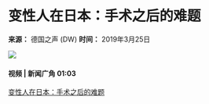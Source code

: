 # 变性人在日本：手术之后的难题

**来源：** 德国之声 (DW)
**时间：** 2019年3月25日

![](https://logs1242.xiti.com/hit.xiti?s=510544&s2=4&p=%E5%9C%A8%E7%BA%BF%E6%8A%A5%E5%AF%BC::%E6%96%B0%E9%97%BB%E5%B9%BF%E8%A7%92::%E5%8F%98%E6%80%A7%E4%BA%BA%E5%9C%A8%E6%97%A5%E6%9C%AC%EF%BC%9A%E6%89%8B%E6%9C%AF%E4%B9%8B%E5%90%8E%E7%9A%84%E9%9A%BE%E9%A2%98&di=&an=&ac=&x1=18&x2=4&x3=48027451&x4=1680&x6=&x7=http%3A%2F%2Fwww.dw.com%2Fembed%2F480%2Fav-48027451&x8=&x9=20190325&x13=0&x14=&x15=19990006&x16=null&x17=&x18=&x20=)

#### 视频 | 新闻广角 01:03

[变性人在日本：手术之后的难题](/zh/变性人在日本手术之后的难题/av-48027451)
